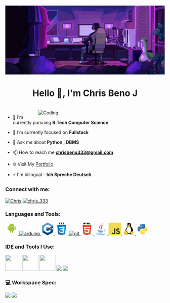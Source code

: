 ![Programmer](https://github.com/Chr1s333/Chr1s333/blob/main/programmer.gif?raw=true)
<h1 align="center">Hello 👋, I'm Chris Beno J</h1><br>
<img align="right" alt="Coding" width="400" src="https://media2.giphy.com/media/v1.Y2lkPTc5MGI3NjExaDRpd2hpbnEybmNncG1wYWF1bTB5dXVleW40cjg1aWt1bTJ4OGh5ZSZlcD12MV9pbnRlcm5hbF9naWZfYnlfaWQmY3Q9Zw/qgQUggAC3Pfv687qPC/giphy.webp">

- 🔭 I’m currently pursuing **B.Tech Computer Science**

- 🌱 I’m currently focused on **Fullstack**

- 💬 Ask me about **Python , DBMS**

- 📫 How to reach me **chrisbeno333@gmail.com**

- 🌐 Visit My [Portfolio](https://chris-beno-portfolio.netlify.app)

- ⚡ I'm bilingual - **Ich Spreche Deutsch**

<h3 align="left">Connect with me:</h3>
<p align="left">
<a href="www.linkedin.com/in/chris-beno-j" target="blank"><img align="center" src="https://raw.githubusercontent.com/rahuldkjain/github-profile-readme-generator/master/src/images/icons/Social/linked-in-alt.svg" alt="Chris" height="30" width="40" /></a>
<a href="https://www.instagram.com/chris._.333?igsh=NmlkdGU1bTV3d2cz" target="blank"><img align="center" src="https://raw.githubusercontent.com/rahuldkjain/github-profile-readme-generator/master/src/images/icons/Social/instagram.svg" alt="chris_333" height="30" width="40" /></a>
</p>

<h3 align="left">Languages and Tools:</h3>
<p align="left"><a href="https://developer.android.com" target="_blank" rel="noreferrer"> <img src="https://raw.githubusercontent.com/devicons/devicon/master/icons/android/android-original-wordmark.svg" alt="android" width="40" height="40"/> </a> <a href="https://www.arduino.cc/" target="_blank" rel="noreferrer"> <img src="https://cdn.worldvectorlogo.com/logos/arduino-1.svg" alt="arduino" width="40" height="40"/> </a> <a href="https://www.w3schools.com/cpp/" target="_blank" rel="noreferrer"> <img src="https://raw.githubusercontent.com/devicons/devicon/master/icons/cplusplus/cplusplus-original.svg" alt="cplusplus" width="40" height="40"/> </a> <a href="https://www.w3schools.com/css/" target="_blank" rel="noreferrer"> <img src="https://raw.githubusercontent.com/devicons/devicon/master/icons/css3/css3-original-wordmark.svg" alt="css3" width="40" height="40"/> </a> <a href="https://git-scm.com/" target="_blank" rel="noreferrer"> <img src="https://www.vectorlogo.zone/logos/git-scm/git-scm-icon.svg" alt="git" width="40" height="40"/> </a> <a href="https://www.w3.org/html/" target="_blank" rel="noreferrer"> <img src="https://raw.githubusercontent.com/devicons/devicon/master/icons/html5/html5-original-wordmark.svg" alt="html5" width="40" height="40"/> </a> <a href="https://www.java.com" target="_blank" rel="noreferrer"> <img src="https://raw.githubusercontent.com/devicons/devicon/master/icons/java/java-original.svg" alt="java" width="40" height="40"/> </a> <a href="https://developer.mozilla.org/en-US/docs/Web/JavaScript" target="_blank" rel="noreferrer"> <img src="https://raw.githubusercontent.com/devicons/devicon/master/icons/javascript/javascript-original.svg" alt="javascript" width="40" height="40"/> </a> <a href="https://www.linux.org/" target="_blank" rel="noreferrer"> <img src="https://raw.githubusercontent.com/devicons/devicon/master/icons/linux/linux-original.svg" alt="linux" width="40" height="40"/> </a>  <a href="https://www.python.org" target="_blank" rel="noreferrer"> <img src="https://raw.githubusercontent.com/devicons/devicon/master/icons/python/python-original.svg" alt="python" width="40" height="40"/> </a>  </p>

### IDE and Tools I Use:
<img height="50" width="50" src="https://img.icons8.com/color/48/000000/visual-studio-code-2019.png"/> <img height="50" width="50" src="https://img.icons8.com/color/50/000000/git.png"/> <img height="50" width="50" src="https://img.icons8.com/dusk/64/000000/anaconda.png"/> <img height="50" src="https://img.icons8.com/officel/480/null/java-eclipse.png"/> <img height="50" src="https://img.shields.io/badge/Netlify-00C7B7?style=for-the-badge&logo=netlify&logoColor=white"/> 

### 💻 Workspace Spec:
<img height="30" src="https://img.shields.io/badge/NVIDIA%20RTX3050%20-GREEN"/>  <img height="30" src="https://img.shields.io/badge/RYZEN%205000-red%20"/> 
